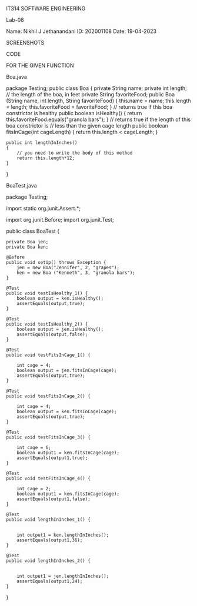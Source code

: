 IT314 
SOFTWARE ENGINEERING

Lab-08

Name: Nikhil J Jethanandani
ID: 202001108
Date: 19-04-2023

SCREENSHOTS


CODE 

FOR THE GIVEN FUNCTION

Boa.java

package Testing;
public class Boa {
	private String name;
	private int length; // the length of the boa, in feet
	private String favoriteFood;
	public Boa (String name, int length, String favoriteFood)
	{
		this.name = name;
		this.length = length;
		this.favoriteFood = favoriteFood;
	}
	// returns true if this boa constrictor is healthy
	public boolean isHealthy()
	{
		return this.favoriteFood.equals("granola bars");
	}
	// returns true if the length of this boa constrictor is
	// less than the given cage length
	public boolean fitsInCage(int cageLength)
	{
		return this.length < cageLength;
	}
	
	public int lengthInInches()
	{
		// you need to write the body of this method
		return this.length*12;
	}
	
}




BoaTest.java

package Testing;

import static org.junit.Assert.*;

import org.junit.Before;
import org.junit.Test;

public class BoaTest {

	private Boa jen;
	private Boa ken;
	
	@Before
	public void setUp() throws Exception {
		jen = new Boa("Jennifer", 2, "grapes");
		ken = new Boa ("Kenneth", 3, "granola bars");
	}

	@Test
	public void testIsHealthy_1() {
		boolean output = ken.isHealthy();
		assertEquals(output,true);
	}
	
	@Test
	public void testIsHealthy_2() {
		boolean output = jen.isHealthy();
		assertEquals(output,false);
	}

	@Test
	public void testFitsInCage_1() {
		
		int cage = 4;
		boolean output = jen.fitsInCage(cage);
		assertEquals(output,true);
	}
	
	@Test
	public void testFitsInCage_2() {
		
		int cage = 4;
		boolean output = ken.fitsInCage(cage);
		assertEquals(output,true);
	}
	
	@Test
	public void testFitsInCage_3() {
		
		int cage = 6;
		boolean output1 = ken.fitsInCage(cage);
		assertEquals(output1,true);
	}
	
	@Test
	public void testFitsInCage_4() {
		
		int cage = 2;
		boolean output1 = ken.fitsInCage(cage);
		assertEquals(output1,false);
	}
	
	@Test
	public void lengthInInches_1() {
		
		
		int output1 = ken.lengthInInches();
		assertEquals(output1,36);
	}
	
	@Test
	public void lengthInInches_2() {
		
		
		int output1 = jen.lengthInInches();
		assertEquals(output1,24);
	}

}












